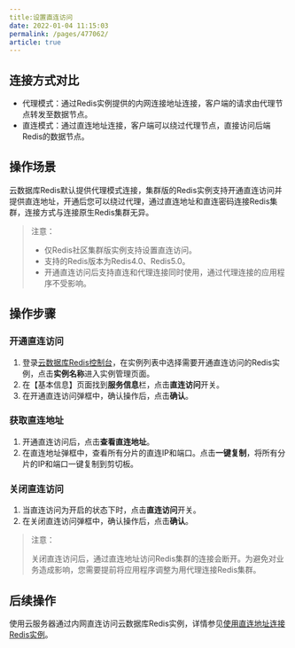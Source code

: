 ```yaml
---
title:设置直连访问
date: 2022-01-04 11:15:03
permalink: /pages/477062/
article: true
---
```


## 连接方式对比

- 代理模式：通过Redis实例提供的内网连接地址连接，客户端的请求由代理节点转发至数据节点。
- 直连模式：通过直连地址连接，客户端可以绕过代理节点，直接访问后端Redis的数据节点。

## 操作场景

云数据库Redis默认提供代理模式连接，集群版的Redis实例支持开通直连访问并提供直连地址，开通后您可以绕过代理，通过直连地址和直连密码连接Redis集群，连接方式与连接原生Redis集群无异。

> 注意：
>
> - 仅Redis社区集群版实例支持设置直连访问。
> - 支持的Redis版本为Redis4.0、Redis5.0。
> - 开通直连访问后支持直连和代理连接同时使用，通过代理连接的应用程序不受影响。

## 操作步骤

### 开通直连访问

1. 登录[云数据库Redis控制台](https://console.capitalonline.net/dbinstances)，在实例列表中选择需要开通直连访问的Redis实例，点击**实例名称**进入实例管理页面。
2. 在【基本信息】页面找到**服务信息**栏，点击**直连访问**开关。
3. 在开通直连访问弹框中，确认操作后，点击**确认**。

### 获取直连地址

1. 开通直连访问后，点击**查看直连地址**。
2. 在直连地址弹框中，查看所有分片的直连IP和端口。点击**一键复制**，将所有分片的IP和端口一键复制到剪切板。

### 关闭直连访问

1. 当直连访问为开启的状态下时，点击**直连访问**开关。
2. 在关闭直连访问弹框中，确认操作后，点击**确认**。

> 注意：
>
> 关闭直连访问后，通过直连地址访问Redis集群的连接会断开。为避免对业务造成影响，您需要提前将应用程序调整为用代理连接Redis集群。

## 后续操作

使用云服务器通过内网直连访问云数据库Redis实例，详情参见[使用直连地址连接Redis实例](./../../05.操作指南/03.连接实例/03.使用直连地址连接.md)。